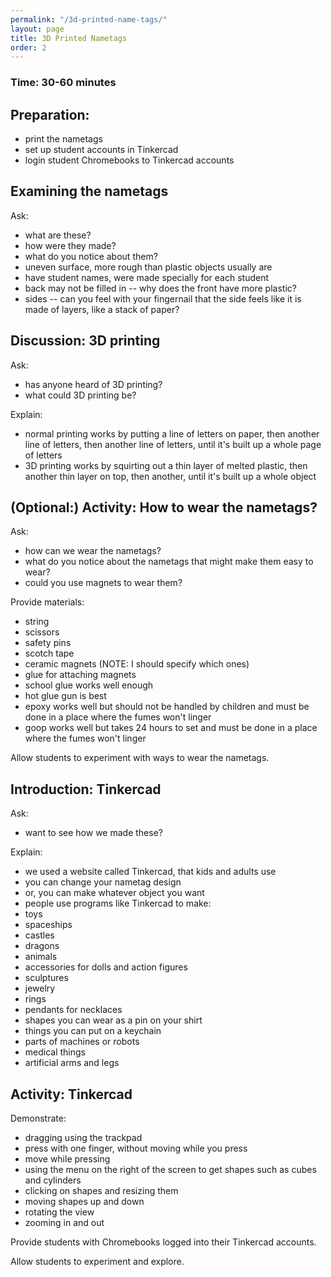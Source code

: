 ```yaml
---
permalink: "/3d-printed-name-tags/"
layout: page
title: 3D Printed Nametags
order: 2
---
```


### Time: 30-60 minutes

Preparation:
-----------------------------------
* print the nametags
* set up student accounts in Tinkercad
* login student Chromebooks to Tinkercad accounts

Examining the nametags
----------------------------------------------
Ask:

* what are these?
* how were they made?
* what do you notice about them?
 * uneven surface, more rough than plastic objects usually are
 * have student names, were made specially for each student
 * back may not be filled in -- why does the front have more plastic?
 * sides -- can you feel with your fingernail that the side feels like it is made of layers, like a stack of paper?

Discussion: 3D printing
----------------------------------
Ask:

* has anyone heard of 3D printing?
* what could 3D printing be?

Explain:

* normal printing works by putting a line of letters on paper, then another line of letters, then another line of letters, until it's built up a whole page of letters
* 3D printing works by squirting out a thin layer of melted plastic, then another thin layer on top, then another, until it's built up a whole object

(Optional:) Activity: How to wear the nametags?
--------------------------------------------------
Ask:
* how can we wear the nametags?
* what do you notice about the nametags that might make them easy to wear?
* could you use magnets to wear them?

Provide materials:
* string
* scissors
* safety pins
* scotch tape
* ceramic magnets (NOTE: I should specify which ones)
* glue for attaching magnets
 * school glue works well enough
 * hot glue gun is best
 * epoxy works well but should not be handled by children and must be done in a place where the fumes won't linger
 * goop works well but takes 24 hours to set and must be done in a place where the fumes won't linger

Allow students to experiment with ways to wear the nametags.


Introduction: Tinkercad
--------------------
Ask:

* want to see how we made these?

Explain:

* we used a website called Tinkercad, that kids and adults use
* you can change your nametag design
* or, you can make whatever object you want
* people use programs like Tinkercad to make:
 * toys
  * spaceships
  * castles
  * dragons
  * animals
  * accessories for dolls and action figures
 * sculptures
 * jewelry
  * rings
  * pendants for necklaces
  * shapes you can wear as a pin on your shirt
 * things you can put on a keychain
 * parts of machines or robots
 * medical things
  * artificial arms and legs

Activity: Tinkercad
----------------------
Demonstrate:

* dragging using the trackpad
 * press with one finger, without moving while you press
 * move while pressing
* using the menu on the right of the screen to get shapes such as cubes and cylinders
* clicking on shapes and resizing them
* moving shapes up and down
* rotating the view
* zooming in and out

Provide students with Chromebooks logged into their Tinkercad accounts.

Allow students to experiment and explore.
